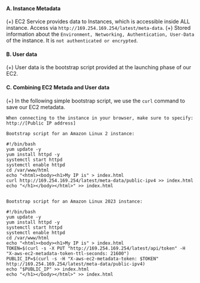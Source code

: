 #### A. Instance Metadata
(+) EC2 Service provides data to Instances, which is accessible inside ALL instance. Access via `http://169.254.169.254/latest/meta-data`.
(+) Stored information about the `Environment, Networking, Authentication, User-Data` of the instance. It is `not authenticated or encrypted`.

#### B. User data
(+) User data is the bootstrap script provided at the launching phase of our EC2.

#### C. Combining EC2 Metada and User data
(+) In the following simple bootstrap script, we use the `curl` command to save our EC2 metadata.
```
When connecting to the instance in your browser, make sure to specify:
http://[Public IP address]

Bootstrap script for an Amazon Linux 2 instance:

#!/bin/bash
yum update -y
yum install httpd -y
systemctl start httpd
systemctl enable httpd
cd /var/www/html
echo "<html><body><h1>My IP is" > index.html 
curl http://169.254.169.254/latest/meta-data/public-ipv4 >> index.html
echo "</h1></body></html>" >> index.html


Bootstrap script for an Amazon Linux 2023 instance:

#!/bin/bash
yum update -y
yum install httpd -y
systemctl start httpd
systemctl enable httpd
cd /var/www/html
echo "<html><body><h1>My IP is" > index.html 
TOKEN=$(curl -s -X PUT "http://169.254.169.254/latest/api/token" -H "X-aws-ec2-metadata-token-ttl-seconds: 21600")
PUBLIC_IP=$(curl -s -H "X-aws-ec2-metadata-token: $TOKEN" http://169.254.169.254/latest/meta-data/public-ipv4)
echo "$PUBLIC_IP" >> index.html
echo "</h1></body></html>" >> index.html
```